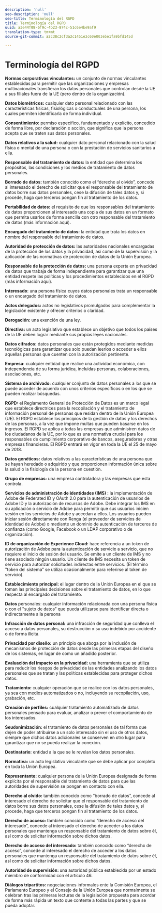 ```yaml
---
description: 'null'
seo-description: 'null'
seo-title: Terminología del RGPD
title: Terminología del RGPD
uuid: a3e44f08-6f9c-4b23-874c-51c6e4be9af9
translation-type: tm+mt
source-git-commit: a2c38c2cf3a2c1451e2c60e003ebe1fa9bfd145d

---
```



# Terminología del RGPD

**Normas corporativas vinculantes:** un conjunto de normas vinculantes establecidas para permitir que las organizaciones y empresas multinacionales transfieran los datos personales que controlan desde la UE a sus filiales fuera de la UE (pero dentro de la organización).

**Datos biométricos:** cualquier dato personal relacionado con las características físicas, fisiológicas o conductuales de una persona, los cuales permiten identificarla de forma individual.

**Consentimiento:** permiso específico, fundamentado y explícito, concedido de forma libre, por declaración o acción, que significa que la persona acepta que se traten sus datos personales.

**Datos relativos a la salud:** cualquier dato personal relacionado con la salud física o mental de una persona o con la prestación de servicios sanitarios a ella.

**Responsable del tratamiento de datos:** la entidad que determina los propósitos, las condiciones y los medios de tratamiento de datos personales.

**Borrado de datos:** también conocido como el “derecho al olvido”, concede al interesado el derecho de solicitar que el responsable del tratamiento de datos borre sus datos personales, cese la difusión de tales datos y, si procede, haga que terceros pongan fin al tratamiento de los datos.

**Portabilidad de datos:** el requisito de que los responsables del tratamiento de datos proporcionen al interesado una copia de sus datos en un formato que permita usarlos de forma sencilla con otro responsable del tratamiento de datos (más información aquí).

**Encargado del tratamiento de datos:** la entidad que trata los datos en nombre del responsable del tratamiento de datos.

**Autoridad de protección de datos:** las autoridades nacionales encargadas de la protección de los datos y la privacidad, así como de la supervisión y la aplicación de las normativas de protección de datos de la Unión Europea.

**Responsable de la protección de datos:** una persona experta en privacidad de datos que trabaja de forma independiente para garantizar que una entidad respete las políticas y los procedimientos establecidos en el RGPD (más información aquí).

**Interesado:** una persona física cuyos datos personales trata un responsable o un encargado del tratamiento de datos.

**Actos delegados:** actos no legislativos promulgados para complementar la legislación existente y ofrecer criterios o claridad.

**Derogación:** una exención de una ley.

**Directiva:** un acto legislativo que establece un objetivo que todos los países de la UE deben lograr mediante sus propias leyes nacionales.

**Datos cifrados:** datos personales que están protegidos mediante medidas tecnológicas para garantizar que solo puedan leerlos o acceder a ellos aquellas personas que cuenten con la autorización pertinente.

**Empresa:** cualquier entidad que realice una actividad económica, con independencia de su forma jurídica, incluidas personas, colaboraciones, asociaciones, etc.

**Sistema de archivado:** cualquier conjunto de datos personales a los que se puede acceder de acuerdo con unos criterios específicos o en los que se pueden realizar búsquedas.

**RGPD:** el Reglamento General de Protección de Datos es un marco legal que establece directrices para la recopilación y el tratamiento de información personal de personas que residan dentro de la Unión Europea (UE). El RGPD establece los principios de la gestión de datos y los derechos de las personas, a la vez que impone multas que pueden basarse en los ingresos. El RGPD se aplica a todas las empresas que administren datos de los ciudadanos de la UE, por lo que es una normativa crucial para los responsables de cumplimiento corporativo de bancos, aseguradores y otras empresas financieras. El RGPD entrará en vigor en toda la UE el 25 de mayo de 2018.

**Datos genéticos:** datos relativos a las características de una persona que se hayan heredado o adquirido y que proporcionen información única sobre la salud o la fisiología de la persona en cuestión.

**Grupo de empresas:** una empresa controladora y las empresas que esta controla.

**Servicios de administración de identidades (IMS)** : la implementación de Adobe de Federated ID y OAuth 2.0 para la autenticación de usuarios de Adobe ID y la autorización de recursos de Adobe. Debe integrar los IMS en su aplicación o servicio de Adobe para permitir que sus usuarios inicien sesión en los servicios de Adobe y accedan a ellos. Los usuarios pueden iniciar sesión directamente con Renga (el proveedor de servicios de identidad de Adobe) o mediante un dominio de autenticación de terceros de confianza (como Google, Facebook o un LDAP corporativo o de organización).

**ID de organización de Experience Cloud:** hace referencia a un token de autorización de Adobe para la autenticación de servicio a servicio, que no requiere el inicio de sesión del usuario. Se emite a un cliente de IMS y no tiene asociado ningún usuario. Un cliente de IMS necesita un token de servicio para autorizar solicitudes indirectas entre servicios. (El término "token del sistema" se utiliza ocasionalmente para referirse al token de servicio).

**Establecimiento principal:** el lugar dentro de la Unión Europea en el que se toman las principales decisiones sobre el tratamiento de datos, en lo que respecta al encargado del tratamiento.

**Datos** personales: cualquier información relacionada con una persona física o con el "sujeto de datos" que pueda utilizarse para identificar directa o indirectamente a la persona

**Infracción de datos personal:** una infracción de seguridad que conlleva el acceso a datos personales, su destrucción o su uso indebido por accidente o de forma ilícita.

**Privacidad por diseño:** un principio que aboga por la inclusión de mecanismos de protección de datos desde las primeras etapas del diseño de los sistemas, en lugar de como un añadido posterior.

**Evaluación del impacto en la privacidad:** una herramienta que se utiliza para reducir los riesgos de privacidad de las entidades analizando los datos personales que se tratan y las políticas establecidas para proteger dichos datos.

**Tratamiento:** cualquier operación que se realice con los datos personales, ya sea con medios automatizados o no, incluyendo su recopilación, uso, grabación, etc.

**Creación de perfiles:** cualquier tratamiento automatizado de datos personales pensado para evaluar, analizar o prever el comportamiento de los interesados.

**Seudonimización:** el tratamiento de datos personales de tal forma que dejen de poder atribuirse a un solo interesado sin el uso de otros datos, siempre que dichos datos adicionales se conserven en otro lugar para garantizar que no se pueda realizar la conexión.

**Destinatario:** entidad a la que se le revelan los datos personales.

**Normativa:** un acto legislativo vinculante que se debe aplicar por completo en toda la Unión Europea.

**Representante:** cualquier persona de la Unión Europea designada de forma explícita por el responsable del tratamiento de datos para que las autoridades de supervisión se pongan en contacto con ella.

**Derecho al olvido:** también conocido como “borrado de datos”, concede al interesado el derecho de solicitar que el responsable del tratamiento de datos borre sus datos personales, cese la difusión de tales datos y, si procede, haga que terceros pongan fin al tratamiento de los datos.

**Derecho de acceso:** también conocido como “derecho de acceso del interesado”, concede al interesado el derecho de acceder a los datos personales que mantenga un responsable del tratamiento de datos sobre él, así como de solicitar información sobre dichos datos.

**Derecho de acceso del interesado:** también conocido como “derecho de acceso”, concede al interesado el derecho de acceder a los datos personales que mantenga un responsable del tratamiento de datos sobre él, así como de solicitar información sobre dichos datos.

**Autoridad de supervisión:** una autoridad pública establecida por un estado miembro de conformidad con el artículo 46.

**Diálogos tripartitos:** negociaciones informales ente la Comisión Europea, el Parlamento Europeo y el Consejo de la Unión Europea que normalmente se celebran tras las primeras lecturas de la legislación propuesta para acordar de forma más rápida un texto que contente a todas las partes y que se pueda adoptar.

